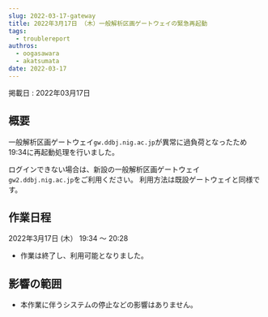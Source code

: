 ```yaml
---
slug: 2022-03-17-gateway
title: 2022年3月17日 （木）一般解析区画ゲートウェイの緊急再起動
tags:
  - troublereport
authros:
  - oogasawara
  - akatsumata
date: 2022-03-17
---
```


掲載日 : 2022年03月17日

## 概要

一般解析区画ゲートウェイ`gw.ddbj.nig.ac.jp`が異常に過負荷となったため19:34に再起動処理を行いました。

ログインできない場合は、新設の一般解析区画ゲートウェイ`gw2.ddbj.nig.ac.jp`をご利用ください。
利用方法は既設ゲートウェイと同様です。


## 作業日程

2022年3月17日 (木） 19:34 〜 20:28

- 作業は終了し、利用可能となりました。


## 影響の範囲

- 本作業に伴うシステムの停止などの影響はありません。


